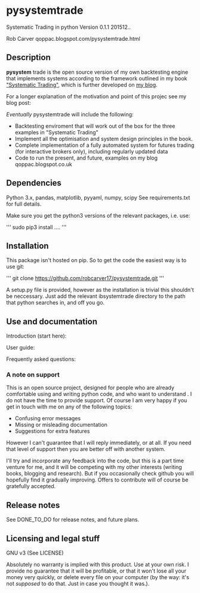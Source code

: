 # pysystemtrade
Systematic Trading in python
Version 0.1.1
201512..

Rob Carver
qoppac.blogspot.com/pysystemtrade.html

## Description

**pysystem** trade is the open source version of my own backtesting engine that implements systems according to the framework outlined in my book ["Systematic Trading"](www.systematictrading.org), which is further developed on [my blog](qoppac.blogspot.com).

For a longer explanation of the motivation and point of this projec see my blog post: 

*Eventually* pysystemtrade will include the following:

- Backtesting enviroment that will work out of the box for the three examples in "Systematic Trading" 
- Implement all the optimisation and system design principles in the book.
- Complete implementation of a fully automated system for futures trading (for interactive brokers only), including regularly updated data
- Code to run the present, and future, examples on my blog qoppac.blogspot.co.uk


## Dependencies

Python 3.x, pandas, matplotlib, pyyaml, numpy, scipy
See requirements.txt for full details.

Make sure you get the python3 versions of the relevant packages, i.e. use:

'''
sudo pip3 install ....
'''

## Installation

This package isn't hosted on pip. So to get the code the easiest way is to use git:

'''
git clone https://github.com/robcarver17/pysystemtrade.git
'''

A setup.py file is provided, however as the installation is trivial this shouldn't be neccessary. Just add the relevant ibsystemtrade directory to the path that python searches in, and off you go.

## Use and documentation

Introduction (start here):

User guide: 

Frequently asked questions:

### A note on support

This is an open source project, designed for people who are already comfortable using and writing python code, and who want to understand . I do not have the time to provide support. Of course I am very happy if you get in touch with me on any of the following topics:

- Confusing error messages
- Missing or misleading documentation
- Suggestions for extra features

However I can't guarantee that I will reply immediately, or at all. If you need that level of support then you are better off with another system.

I'll try and incorporate any feedback into the code, but this is a part time venture for me, and it will be competing with my other interests (writing books, blogging and research). But if you occasionally check github you will hopefully find it gradually improving. Offers to contribute will of course be gratefully accepted.

## Release notes

See DONE_TO_DO for release notes, and future plans.

## Licensing and legal stuff

GNU v3
(See LICENSE)

Absolutely no warranty is implied with this product. Use at your own risk. I provide no guarantee that it will be profitable, or that it won't lose all your money very quickly, or delete every file on your computer (by the way: it's not *supposed* to do that. Just in case you thought it was.).

